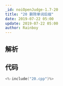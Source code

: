 ```yaml
---
_id: noiOpenJudge-1.7-20
title: "20 删除单词后缀"
date: 2019-07-22 05:00
update: 2019-07-22 05:00
author: Rainboy
---
```


## 解析

## 代码

```c
<%-include("20.cpp")%>
```

